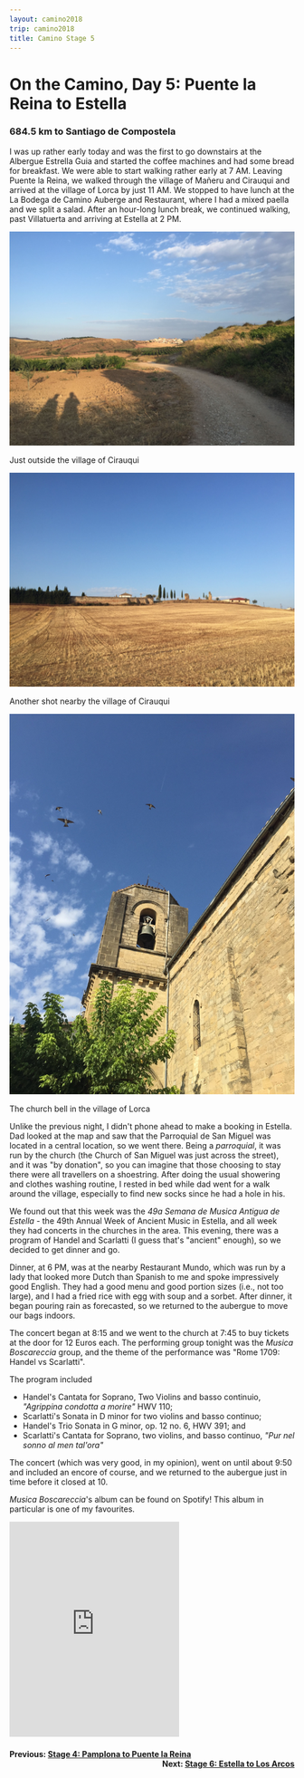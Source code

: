 ```yaml
---
layout: camino2018
trip: camino2018
title: Camino Stage 5
---
```


# On the Camino, Day 5: Puente la Reina to Estella

### 684.5 km to Santiago de Compostela

I was up rather early today and was the first to go downstairs at the Albergue Estrella Guia and started the coffee machines and had some bread for breakfast. We were able to start walking rather early at 7 AM. Leaving Puente la Reina, we walked through the village of Ma&ntilde;eru and Cirauqui and arrived at the village of Lorca by just 11 AM. We stopped to have lunch at the La Bodega de Camino Auberge and Restaurant, where I had a mixed paella and we split a salad. After an hour-long lunch break, we continued walking, past Villatuerta and arriving at Estella at 2 PM.

<img src="/assets/images/spain2018/20180908-cirauqui.JPG">
<p class=caption>Just outside the village of Cirauqui</p>

<img src="/assets/images/spain2018/20180908-cirauqui-2.JPG">
<p class=caption>Another shot nearby the village of Cirauqui</p>

<img src="/assets/images/spain2018/20180908-lorca.JPG">
<p class=caption>The church bell in the village of Lorca</p>

Unlike the previous night, I didn't phone ahead to make a booking in Estella. Dad looked at the map and saw that the Parroquial de San Miguel was located in a central location, so we went there. Being a *parroquial*, it was run by the church (the Church of San Miguel was just across the street), and it was "by donation", so you can imagine that those choosing to stay there were all travellers on a shoestring. After doing the usual showering and clothes washing routine, I rested in bed while dad went for a walk around the village, especially to find new socks since he had a hole in his.

We found out that this week was the *49a Semana de Musica Antigua de Estella* - the 49th Annual Week of Ancient Music in Estella, and all week they had concerts in the churches in the area. This evening, there was a program of Handel and Scarlatti (I guess that's "ancient" enough), so we decided to get dinner and go.

Dinner, at 6 PM, was at the nearby Restaurant Mundo, which was run by a lady that looked more Dutch than Spanish to me and spoke impressively good English. They had a good menu and good portion sizes (i.e., not too large), and I had a fried rice with egg with soup and a sorbet. After dinner, it began pouring rain as forecasted, so we returned to the aubergue to move our bags indoors.

The concert began at 8:15 and we went to the church at 7:45 to buy tickets at the door for 12 Euros each. The performing group tonight was the *Musica Boscareccia* group, and the theme of the performance was "Rome 1709: Handel vs Scarlatti". 

The program included 
* Handel's Cantata for Soprano, Two Violins and basso continuio, *"Agrippina condotta a morire"* HWV 110;
* Scarlatti's Sonata in D minor for two violins and basso continuo;
* Handel's Trio Sonata in G minor, op. 12 no. 6, HWV 391; and
* Scarlatti's Cantata for Soprano, two violins, and basso continuo, *"Pur nel sonno al men tal'ora"*

The concert (which was very good, in my opinion), went on until about 9:50 and included an encore of course, and we returned to the aubergue just in time before it closed at 10.

<p class=caption><em>Musica Boscareccia</em>'s album can be found on Spotify! This album in particular is one of my favourites.</p>
<iframe src="https://open.spotify.com/embed/album/759gvjMjZve7Z0yuQVjS1d" width="300" height="380" frameborder="0" allowtransparency="true" allow="encrypted-media"></iframe>

<h4><div style="text-align: left; margin-bottom: -20px">Previous: <a href="/2018/09/07/camino4.html">Stage 4: Pamplona to Puente la Reina</a></div></h4>
<h4><div style="text-align: right;">Next: <a href="/2018/09/09/camino6.html">Stage 6: Estella to Los Arcos</a></div></h4>